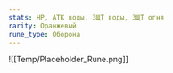 ```yaml
---
stats: HP, АТК воды, ЗЩТ воды, ЗЩТ огня
rarity: Оранжевый
rune_type: Оборона
---
```

![[Temp/Placeholder_Rune.png]]
